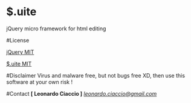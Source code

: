 # $.uite
jQuery micro framework for html editing

#License

[jQuery MIT](https://tldrlegal.com/license/mit-license)

[$.uite MIT](https://tldrlegal.com/license/mit-license)

#Disclaimer
Virus and malware free, but not bugs free XD, then use this software at your own risk !

#Contact
**[ Leonardo Ciaccio ]**
*leonardo.ciaccio@gmail.com*
